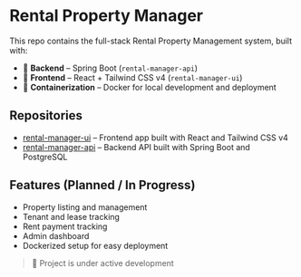 # Rental Property Manager

This repo contains the full-stack Rental Property Management system, built with:

- 🔧 **Backend** – Spring Boot (`rental-manager-api`)
- 🎨 **Frontend** – React + Tailwind CSS v4 (`rental-manager-ui`)
- 🐳 **Containerization** – Docker for local development and deployment

## Repositories

- [rental-manager-ui](https://github.com/mayanklad/rental-manager-ui) – Frontend app built with React and Tailwind CSS v4
- [rental-manager-api](https://github.com/mayanklad/rental-manager-api) – Backend API built with Spring Boot and PostgreSQL

## Features (Planned / In Progress)

- Property listing and management
- Tenant and lease tracking
- Rent payment tracking
- Admin dashboard
- Dockerized setup for easy deployment

> 🚧 Project is under active development
